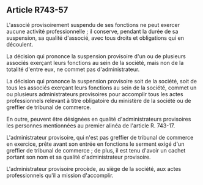 Article R743-57
----
L'associé provisoirement suspendu de ses fonctions ne peut exercer aucune
activité professionnelle ; il conserve, pendant la durée de sa suspension, sa
qualité d'associé, avec tous droits et obligations qui en découlent.

La décision qui prononce la suspension provisoire d'un ou de plusieurs associés
exerçant leurs fonctions au sein de la société, mais non de la totalité d'entre
eux, ne commet pas d'administrateur.

La décision qui prononce la suspension provisoire soit de la société, soit de
tous les associés exerçant leurs fonctions au sein de la société, commet un ou
plusieurs administrateurs provisoires pour accomplir tous les actes
professionnels relevant à titre obligatoire du ministère de la société ou de
greffier de tribunal de commerce.

En outre, peuvent être désignées en qualité d'administrateurs provisoires les
personnes mentionnées au premier alinéa de l'article R. 743-17.

L'administrateur provisoire, qui n'est pas greffier de tribunal de commerce en
exercice, prête avant son entrée en fonctions le serment exigé d'un greffier de
tribunal de commerce ; de plus, il est tenu d'avoir un cachet portant son nom et
sa qualité d'administrateur provisoire.

L'administrateur provisoire procède, au siège de la société, aux actes
professionnels qu'il a mission d'accomplir.
